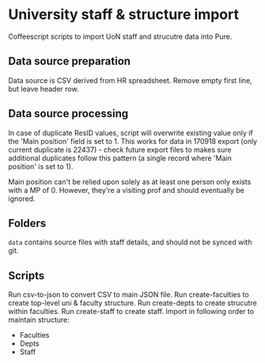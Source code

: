 # University staff & structure import

Coffeescript scripts to import UoN staff and strucutre data into Pure.

## Data source preparation

Data source is CSV derived from HR spreadsheet.
Remove empty first line, but leave header row.

## Data source processing

In case of duplicate ResID values, script will overwrite existing value only if the 'Main position' field is set to 1. This works for data in 170918 export (only current duplicate is 22437) - check future export files to makes sure additional duplicates follow this pattern (a single record where 'Main position' is set to 1).

Main position can't be relied upon solely as at least one person only exists with a MP of 0. However, they're a visiting prof and should eventually be ignored.

## Folders

```data``` contains source files with staff details, and should not be synced with git.

## Scripts

Run csv-to-json to convert CSV to main JSON file.
Run create-faculties to create top-level uni & faculty structure.
Run create-depts to create strucutre within faculties.
Run create-staff to create staff.
Import in following order to maintain structure:
- Faculties
- Depts
- Staff
